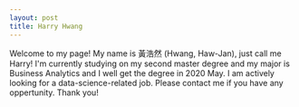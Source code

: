 ```yaml
---
layout: post
title: Harry Hwang
---
```


Welcome to my page! My name is 黃浩然 (Hwang, Haw-Jan), just call me Harry! I'm currently studying on my second master degree and my major is Business Analytics and I well get the degree in 2020 May. I am actively looking for a data-science-related job. Please contact me if you have any oppertunity. Thank you!


